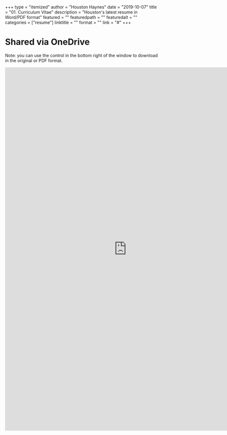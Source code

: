 +++
type = "itemized"
author = "Houston Haynes"
date = "2019-10-07"
title = "01. Curriculum Vitae"
description = "Houston's latest resume in Word/PDF format"
featured = ""
featuredpath = ""
featuredalt = ""
categories = ["resume"]
linktitle = ""
format = ""
link = "#"
+++

# Shared via OneDrive
Note: you can use the control in the bottom right of the window to download in the original or PDF format.

<iframe class="iframe" src="https://onedrive.live.com/embed?cid=C8792DC9FD06F2E0&resid=C8792DC9FD06F2E0%2145743&authkey=ALFb_yR5LiYaFoo&em=2" height="1200" width="800" frameborder="0" scrolling="no"></iframe>
